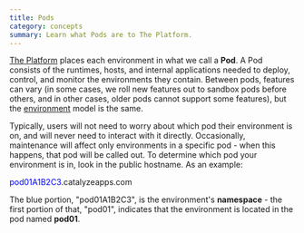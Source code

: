 ```yaml
---
title: Pods
category: concepts
summary: Learn what Pods are to The Platform.
---
```


[The Platform](https://datica.com/compliant-cloud) places each environment in what we call a **Pod**. A Pod consists of the runtimes, hosts, and internal applications needed to deploy, control, and monitor the environments they contain. Between pods, features can vary (in some cases, we roll new features out to sandbox pods before others, and in other cases, older pods cannot support some features), but the [environment](/compliant-cloud/articles/concepts/environments) model is the same.

Typically, users will not need to worry about which pod their environment is on, and will never need to interact with it directly. Occasionally, maintenance will affect only environments in a specific pod - when this happens, that pod will be called out. To determine which pod your environment is in, look in the public hostname. As an example:

<span style="color: blue">pod01A1B2C3</span>.catalyzeapps.com

The blue portion, "pod01A1B2C3", is the environment's **namespace** - the first portion of that, "pod01", indicates that the environment is located in the pod named **pod01**.
